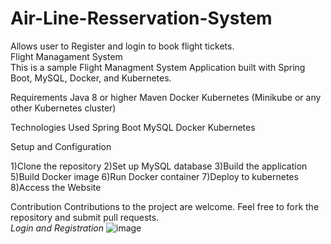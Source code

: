 # Air-Line-Resservation-System
Allows user to Register and login to book flight tickets.
<br>
Flight Managament System
<br>
This is a sample Flight Managment System Application built with Spring Boot, MySQL, Docker, and Kubernetes.

Requirements
Java 8 or higher
Maven
Docker
Kubernetes (Minikube or any other Kubernetes cluster)

Technologies Used
Spring Boot
MySQL
Docker
Kubernetes

Setup and Configuration

1)Clone the repository
2)Set up MySQL database
3)Build the application
5)Build Docker image
6)Run Docker container
7)Deploy to kubernetes
8)Access the Website

Contribution
Contributions to the project are welcome. Feel free to fork the repository and submit pull requests.
<br>
_Login and Registration_
![image](https://github.com/Saratchandra-Hemanth/Air-Line-Resservation-System/assets/87907987/0c209412-2b74-4b83-8ee9-a35d59e1917c)
